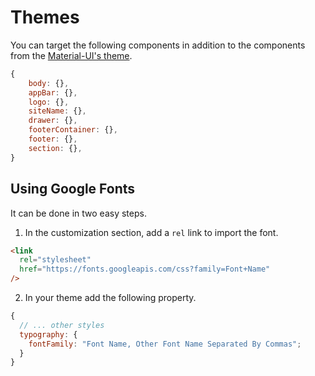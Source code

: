 # Themes

You can target the following components in addition to the components from the [Material-UI's theme](https://material-ui.com/customization/theming/).

```js
{
    body: {},
    appBar: {},
    logo: {},
    siteName: {},
    drawer: {},
    footerContainer: {},
    footer: {},
    section: {},
}
```

## Using Google Fonts

It can be done in two easy steps.

1. In the customization section, add a `rel` link to import the font.

```html
<link
  rel="stylesheet"
  href="https://fonts.googleapis.com/css?family=Font+Name"
/>
```

2. In your theme add the following property.

```js
{
  // ... other styles
  typography: {
    fontFamily: "Font Name, Other Font Name Separated By Commas";
  }
}
```
